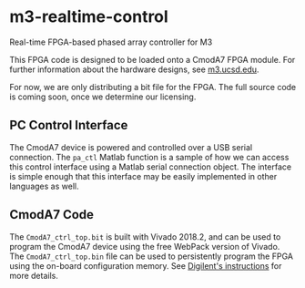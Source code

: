 # m3-realtime-control
Real-time FPGA-based phased array controller for M3

This FPGA code is designed to be loaded onto a CmodA7 FPGA module.  For further information about the hardware designs, see [m3.ucsd.edu](m3.ucsd.edu).

For now, we are only distributing a bit file for the FPGA.  The full source code is coming soon, once we determine our licensing.

## PC Control Interface

The CmodA7 device is powered and controlled over a USB serial connection.  The ``pa_ctl`` Matlab function is a sample of how we can access this control interface using a Matlab serial connection object.  The interface is simple enough that this interface may be easily implemented in other languages as well.

## CmodA7 Code

The ``CmodA7_ctrl_top.bit`` is built with Vivado 2018.2, and can be used to program the CmodA7 device using the free WebPack version of Vivado.  The ``CmodA7_ctrl_top.bin`` file can be used to persistently program the FPGA using the on-board configuration memory.  See [Digilent's instructions](https://reference.digilentinc.com/learn/programmable-logic/tutorials/cmod-a7-programming-guide/start#programming_the_cmod_a7_using_quad_spi) for more details.
